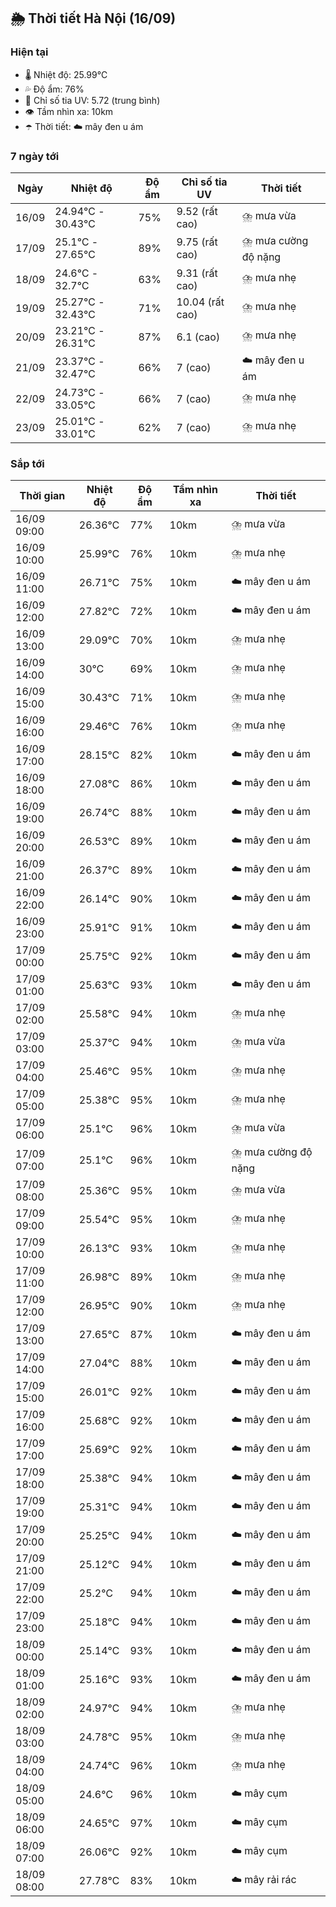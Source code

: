 ## 🌦️ Thời tiết Hà Nội (16/09)

### Hiện tại

- 🌡️ Nhiệt độ: 25.99℃
- 💦 Độ ẩm: 76%
- 🌟 Chỉ số tia UV: 5.72 (trung bình)
- 👁️ Tầm nhìn xa: 10km
- ☂️ Thời tiết: ☁️ mây đen u ám

### 7 ngày tới

| Ngày | Nhiệt độ | Độ ẩm | Chỉ số tia UV | Thời tiết |
| --- | --- | --- | --- | --- |
| 16/09 | 24.94℃ - 30.43℃ | 75% | 9.52 (rất cao) | ⛈️ mưa vừa |
| 17/09 | 25.1℃ - 27.65℃ | 89% | 9.75 (rất cao) | ⛈️ mưa cường độ nặng |
| 18/09 | 24.6℃ - 32.7℃ | 63% | 9.31 (rất cao) | ⛈️ mưa nhẹ |
| 19/09 | 25.27℃ - 32.43℃ | 71% | 10.04 (rất cao) | ⛈️ mưa nhẹ |
| 20/09 | 23.21℃ - 26.31℃ | 87% | 6.1 (cao) | ⛈️ mưa nhẹ |
| 21/09 | 23.37℃ - 32.47℃ | 66% | 7 (cao) | ☁️ mây đen u ám |
| 22/09 | 24.73℃ - 33.05℃ | 66% | 7 (cao) | ⛈️ mưa nhẹ |
| 23/09 | 25.01℃ - 33.01℃ | 62% | 7 (cao) | ⛈️ mưa nhẹ |

### Sắp tới

| Thời gian | Nhiệt độ | Độ ẩm | Tầm nhìn xa | Thời tiết |
| --- | --- | --- | --- | --- |
| 16/09 09:00 | 26.36℃ | 77% | 10km | ⛈️ mưa vừa |
| 16/09 10:00 | 25.99℃ | 76% | 10km | ⛈️ mưa nhẹ |
| 16/09 11:00 | 26.71℃ | 75% | 10km | ☁️ mây đen u ám |
| 16/09 12:00 | 27.82℃ | 72% | 10km | ☁️ mây đen u ám |
| 16/09 13:00 | 29.09℃ | 70% | 10km | ⛈️ mưa nhẹ |
| 16/09 14:00 | 30℃ | 69% | 10km | ⛈️ mưa nhẹ |
| 16/09 15:00 | 30.43℃ | 71% | 10km | ⛈️ mưa nhẹ |
| 16/09 16:00 | 29.46℃ | 76% | 10km | ⛈️ mưa nhẹ |
| 16/09 17:00 | 28.15℃ | 82% | 10km | ☁️ mây đen u ám |
| 16/09 18:00 | 27.08℃ | 86% | 10km | ☁️ mây đen u ám |
| 16/09 19:00 | 26.74℃ | 88% | 10km | ☁️ mây đen u ám |
| 16/09 20:00 | 26.53℃ | 89% | 10km | ☁️ mây đen u ám |
| 16/09 21:00 | 26.37℃ | 89% | 10km | ☁️ mây đen u ám |
| 16/09 22:00 | 26.14℃ | 90% | 10km | ☁️ mây đen u ám |
| 16/09 23:00 | 25.91℃ | 91% | 10km | ☁️ mây đen u ám |
| 17/09 00:00 | 25.75℃ | 92% | 10km | ☁️ mây đen u ám |
| 17/09 01:00 | 25.63℃ | 93% | 10km | ☁️ mây đen u ám |
| 17/09 02:00 | 25.58℃ | 94% | 10km | ⛈️ mưa nhẹ |
| 17/09 03:00 | 25.37℃ | 94% | 10km | ⛈️ mưa vừa |
| 17/09 04:00 | 25.46℃ | 95% | 10km | ⛈️ mưa nhẹ |
| 17/09 05:00 | 25.38℃ | 95% | 10km | ⛈️ mưa nhẹ |
| 17/09 06:00 | 25.1℃ | 96% | 10km | ⛈️ mưa vừa |
| 17/09 07:00 | 25.1℃ | 96% | 10km | ⛈️ mưa cường độ nặng |
| 17/09 08:00 | 25.36℃ | 95% | 10km | ⛈️ mưa vừa |
| 17/09 09:00 | 25.54℃ | 95% | 10km | ⛈️ mưa nhẹ |
| 17/09 10:00 | 26.13℃ | 93% | 10km | ⛈️ mưa nhẹ |
| 17/09 11:00 | 26.98℃ | 89% | 10km | ⛈️ mưa nhẹ |
| 17/09 12:00 | 26.95℃ | 90% | 10km | ⛈️ mưa nhẹ |
| 17/09 13:00 | 27.65℃ | 87% | 10km | ☁️ mây đen u ám |
| 17/09 14:00 | 27.04℃ | 88% | 10km | ☁️ mây đen u ám |
| 17/09 15:00 | 26.01℃ | 92% | 10km | ☁️ mây đen u ám |
| 17/09 16:00 | 25.68℃ | 92% | 10km | ☁️ mây đen u ám |
| 17/09 17:00 | 25.69℃ | 92% | 10km | ☁️ mây đen u ám |
| 17/09 18:00 | 25.38℃ | 94% | 10km | ☁️ mây đen u ám |
| 17/09 19:00 | 25.31℃ | 94% | 10km | ☁️ mây đen u ám |
| 17/09 20:00 | 25.25℃ | 94% | 10km | ☁️ mây đen u ám |
| 17/09 21:00 | 25.12℃ | 94% | 10km | ☁️ mây đen u ám |
| 17/09 22:00 | 25.2℃ | 94% | 10km | ☁️ mây đen u ám |
| 17/09 23:00 | 25.18℃ | 94% | 10km | ☁️ mây đen u ám |
| 18/09 00:00 | 25.14℃ | 93% | 10km | ☁️ mây đen u ám |
| 18/09 01:00 | 25.16℃ | 93% | 10km | ☁️ mây đen u ám |
| 18/09 02:00 | 24.97℃ | 94% | 10km | ⛈️ mưa nhẹ |
| 18/09 03:00 | 24.78℃ | 95% | 10km | ⛈️ mưa nhẹ |
| 18/09 04:00 | 24.74℃ | 96% | 10km | ⛈️ mưa nhẹ |
| 18/09 05:00 | 24.6℃ | 96% | 10km | ☁️ mây cụm |
| 18/09 06:00 | 24.65℃ | 97% | 10km | ☁️ mây cụm |
| 18/09 07:00 | 26.06℃ | 92% | 10km | ☁️ mây cụm |
| 18/09 08:00 | 27.78℃ | 83% | 10km | ☁️ mây rải rác |
